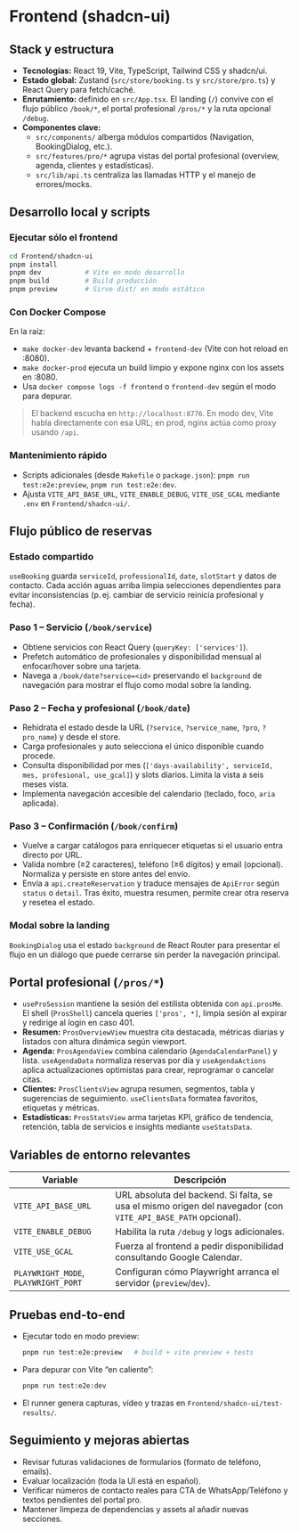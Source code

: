 # Frontend (shadcn-ui)

## Stack y estructura

- **Tecnologías:** React 19, Vite, TypeScript, Tailwind CSS y shadcn/ui.
- **Estado global:** Zustand (`src/store/booking.ts` y `src/store/pro.ts`) y React Query para fetch/caché.
- **Enrutamiento:** definido en `src/App.tsx`. El landing (`/`) convive con el flujo público `/book/*`, el portal profesional `/pros/*` y la ruta opcional `/debug`.
- **Componentes clave:**
  - `src/components/` alberga módulos compartidos (Navigation, BookingDialog, etc.).
  - `src/features/pro/*` agrupa vistas del portal profesional (overview, agenda, clientes y estadísticas).
  - `src/lib/api.ts` centraliza las llamadas HTTP y el manejo de errores/mocks.

## Desarrollo local y scripts

### Ejecutar sólo el frontend

```bash
cd Frontend/shadcn-ui
pnpm install
pnpm dev           # Vite en modo desarrollo
pnpm build         # Build producción
pnpm preview       # Sirve dist/ en modo estático
```

### Con Docker Compose

En la raíz:

- `make docker-dev` levanta backend + `frontend-dev` (Vite con hot reload en :8080).
- `make docker-prod` ejecuta un build limpio y expone nginx con los assets en :8080.
- Usa `docker compose logs -f frontend` o `frontend-dev` según el modo para depurar.

> El backend escucha en `http://localhost:8776`. En modo dev, Vite habla directamente con esa URL; en prod, nginx actúa como proxy usando `/api`.

### Mantenimiento rápido

- Scripts adicionales (desde `Makefile` o `package.json`): `pnpm run test:e2e:preview`, `pnpm run test:e2e:dev`.
- Ajusta `VITE_API_BASE_URL`, `VITE_ENABLE_DEBUG`, `VITE_USE_GCAL` mediante `.env` en `Frontend/shadcn-ui/`.

## Flujo público de reservas

### Estado compartido

`useBooking` guarda `serviceId`, `professionalId`, `date`, `slotStart` y datos de contacto. Cada acción aguas arriba limpia selecciones dependientes para evitar inconsistencias (p. ej. cambiar de servicio reinicia profesional y fecha).

### Paso 1 – Servicio (`/book/service`)

- Obtiene servicios con React Query (`queryKey: ['services']`).
- Prefetch automático de profesionales y disponibilidad mensual al enfocar/hover sobre una tarjeta.
- Navega a `/book/date?service=<id>` preservando el `background` de navegación para mostrar el flujo como modal sobre la landing.

### Paso 2 – Fecha y profesional (`/book/date`)

- Rehidrata el estado desde la URL (`?service`, `?service_name`, `?pro`, `?pro_name`) y desde el store.
- Carga profesionales y auto selecciona el único disponible cuando procede.
- Consulta disponibilidad por mes (`['days-availability', serviceId, mes, profesional, use_gcal]`) y slots diarios. Limita la vista a seis meses vista.
- Implementa navegación accesible del calendario (teclado, foco, `aria` aplicada).

### Paso 3 – Confirmación (`/book/confirm`)

- Vuelve a cargar catálogos para enriquecer etiquetas si el usuario entra directo por URL.
- Valida nombre (≥2 caracteres), teléfono (≥6 dígitos) y email (opcional). Normaliza y persiste en store antes del envío.
- Envía a `api.createReservation` y traduce mensajes de `ApiError` según `status` o `detail`. Tras éxito, muestra resumen, permite crear otra reserva y resetea el estado.

### Modal sobre la landing

`BookingDialog` usa el estado `background` de React Router para presentar el flujo en un diálogo que puede cerrarse sin perder la navegación principal.

## Portal profesional (`/pros/*`)

- `useProSession` mantiene la sesión del estilista obtenida con `api.prosMe`. El shell (`ProsShell`) cancela queries `['pros', *]`, limpia sesión al expirar y redirige al login en caso 401.
- **Resumen:** `ProsOverviewView` muestra cita destacada, métricas diarias y listados con altura dinámica según viewport.
- **Agenda:** `ProsAgendaView` combina calendario (`AgendaCalendarPanel`) y lista. `useAgendaData` normaliza reservas por día y `useAgendaActions` aplica actualizaciones optimistas para crear, reprogramar o cancelar citas.
- **Clientes:** `ProsClientsView` agrupa resumen, segmentos, tabla y sugerencias de seguimiento. `useClientsData` formatea favoritos, etiquetas y métricas.
- **Estadísticas:** `ProsStatsView` arma tarjetas KPI, gráfico de tendencia, retención, tabla de servicios e insights mediante `useStatsData`.

## Variables de entorno relevantes

| Variable | Descripción |
| --- | --- |
| `VITE_API_BASE_URL` | URL absoluta del backend. Si falta, se usa el mismo origen del navegador (con `VITE_API_BASE_PATH` opcional). |
| `VITE_ENABLE_DEBUG` | Habilita la ruta `/debug` y logs adicionales. |
| `VITE_USE_GCAL` | Fuerza al frontend a pedir disponibilidad consultando Google Calendar. |
| `PLAYWRIGHT_MODE`, `PLAYWRIGHT_PORT` | Configuran cómo Playwright arranca el servidor (`preview`/`dev`). |

## Pruebas end-to-end

- Ejecutar todo en modo preview:

  ```bash
  pnpm run test:e2e:preview   # build + vite preview + tests
  ```

- Para depurar con Vite “en caliente”:

  ```bash
  pnpm run test:e2e:dev
  ```

- El runner genera capturas, vídeo y trazas en `Frontend/shadcn-ui/test-results/`.

## Seguimiento y mejoras abiertas

- Revisar futuras validaciones de formularios (formato de teléfono, emails).
- Evaluar localización (toda la UI está en español).
- Verificar números de contacto reales para CTA de WhatsApp/Teléfono y textos pendientes del portal pro.
- Mantener limpeza de dependencias y assets al añadir nuevas secciones.
